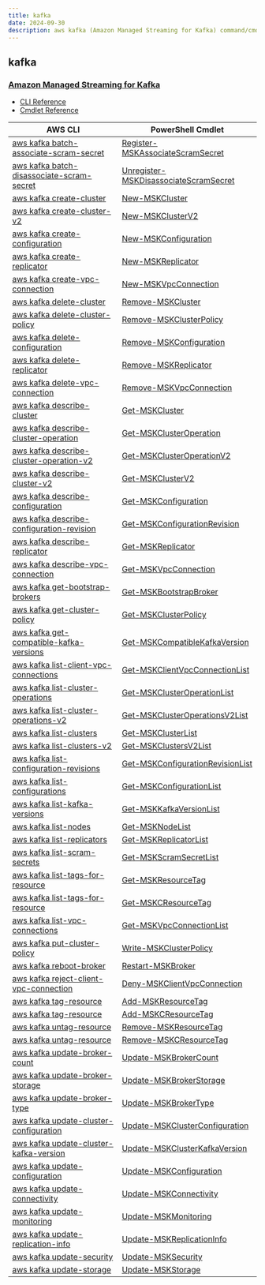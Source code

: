 ```yaml
---
title: kafka
date: 2024-09-30
description: aws kafka (Amazon Managed Streaming for Kafka) command/cmdlet list.
---
```


## kafka

### [Amazon Managed Streaming for Kafka](https://aws.amazon.com/msk/)

* [CLI Reference](https://awscli.amazonaws.com/v2/documentation/api/latest/reference/kafka/index.html)
* [Cmdlet Reference](https://docs.aws.amazon.com/powershell/latest/reference/items/Managed_Streaming_for_Kafka_cmdlets.html)

|AWS CLI|PowerShell Cmdlet|
|----|----|
|[aws kafka batch-associate-scram-secret](https://awscli.amazonaws.com/v2/documentation/api/latest/reference/kafka/batch-associate-scram-secret.html)|[Register-MSKAssociateScramSecret](https://docs.aws.amazon.com/powershell/latest/reference/items/Register-MSKAssociateScramSecret.html)|
|[aws kafka batch-disassociate-scram-secret](https://awscli.amazonaws.com/v2/documentation/api/latest/reference/kafka/batch-disassociate-scram-secret.html)|[Unregister-MSKDisassociateScramSecret](https://docs.aws.amazon.com/powershell/latest/reference/items/Unregister-MSKDisassociateScramSecret.html)|
|[aws kafka create-cluster](https://awscli.amazonaws.com/v2/documentation/api/latest/reference/kafka/create-cluster.html)|[New-MSKCluster](https://docs.aws.amazon.com/powershell/latest/reference/items/New-MSKCluster.html)|
|[aws kafka create-cluster-v2](https://awscli.amazonaws.com/v2/documentation/api/latest/reference/kafka/create-cluster-v2.html)|[New-MSKClusterV2](https://docs.aws.amazon.com/powershell/latest/reference/items/New-MSKClusterV2.html)|
|[aws kafka create-configuration](https://awscli.amazonaws.com/v2/documentation/api/latest/reference/kafka/create-configuration.html)|[New-MSKConfiguration](https://docs.aws.amazon.com/powershell/latest/reference/items/New-MSKConfiguration.html)|
|[aws kafka create-replicator](https://awscli.amazonaws.com/v2/documentation/api/latest/reference/kafka/create-replicator.html)|[New-MSKReplicator](https://docs.aws.amazon.com/powershell/latest/reference/items/New-MSKReplicator.html)|
|[aws kafka create-vpc-connection](https://awscli.amazonaws.com/v2/documentation/api/latest/reference/kafka/create-vpc-connection.html)|[New-MSKVpcConnection](https://docs.aws.amazon.com/powershell/latest/reference/items/New-MSKVpcConnection.html)|
|[aws kafka delete-cluster](https://awscli.amazonaws.com/v2/documentation/api/latest/reference/kafka/delete-cluster.html)|[Remove-MSKCluster](https://docs.aws.amazon.com/powershell/latest/reference/items/Remove-MSKCluster.html)|
|[aws kafka delete-cluster-policy](https://awscli.amazonaws.com/v2/documentation/api/latest/reference/kafka/delete-cluster-policy.html)|[Remove-MSKClusterPolicy](https://docs.aws.amazon.com/powershell/latest/reference/items/Remove-MSKClusterPolicy.html)|
|[aws kafka delete-configuration](https://awscli.amazonaws.com/v2/documentation/api/latest/reference/kafka/delete-configuration.html)|[Remove-MSKConfiguration](https://docs.aws.amazon.com/powershell/latest/reference/items/Remove-MSKConfiguration.html)|
|[aws kafka delete-replicator](https://awscli.amazonaws.com/v2/documentation/api/latest/reference/kafka/delete-replicator.html)|[Remove-MSKReplicator](https://docs.aws.amazon.com/powershell/latest/reference/items/Remove-MSKReplicator.html)|
|[aws kafka delete-vpc-connection](https://awscli.amazonaws.com/v2/documentation/api/latest/reference/kafka/delete-vpc-connection.html)|[Remove-MSKVpcConnection](https://docs.aws.amazon.com/powershell/latest/reference/items/Remove-MSKVpcConnection.html)|
|[aws kafka describe-cluster](https://awscli.amazonaws.com/v2/documentation/api/latest/reference/kafka/describe-cluster.html)|[Get-MSKCluster](https://docs.aws.amazon.com/powershell/latest/reference/items/Get-MSKCluster.html)|
|[aws kafka describe-cluster-operation](https://awscli.amazonaws.com/v2/documentation/api/latest/reference/kafka/describe-cluster-operation.html)|[Get-MSKClusterOperation](https://docs.aws.amazon.com/powershell/latest/reference/items/Get-MSKClusterOperation.html)|
|[aws kafka describe-cluster-operation-v2](https://awscli.amazonaws.com/v2/documentation/api/latest/reference/kafka/describe-cluster-operation-v2.html)|[Get-MSKClusterOperationV2](https://docs.aws.amazon.com/powershell/latest/reference/items/Get-MSKClusterOperationV2.html)|
|[aws kafka describe-cluster-v2](https://awscli.amazonaws.com/v2/documentation/api/latest/reference/kafka/describe-cluster-v2.html)|[Get-MSKClusterV2](https://docs.aws.amazon.com/powershell/latest/reference/items/Get-MSKClusterV2.html)|
|[aws kafka describe-configuration](https://awscli.amazonaws.com/v2/documentation/api/latest/reference/kafka/describe-configuration.html)|[Get-MSKConfiguration](https://docs.aws.amazon.com/powershell/latest/reference/items/Get-MSKConfiguration.html)|
|[aws kafka describe-configuration-revision](https://awscli.amazonaws.com/v2/documentation/api/latest/reference/kafka/describe-configuration-revision.html)|[Get-MSKConfigurationRevision](https://docs.aws.amazon.com/powershell/latest/reference/items/Get-MSKConfigurationRevision.html)|
|[aws kafka describe-replicator](https://awscli.amazonaws.com/v2/documentation/api/latest/reference/kafka/describe-replicator.html)|[Get-MSKReplicator](https://docs.aws.amazon.com/powershell/latest/reference/items/Get-MSKReplicator.html)|
|[aws kafka describe-vpc-connection](https://awscli.amazonaws.com/v2/documentation/api/latest/reference/kafka/describe-vpc-connection.html)|[Get-MSKVpcConnection](https://docs.aws.amazon.com/powershell/latest/reference/items/Get-MSKVpcConnection.html)|
|[aws kafka get-bootstrap-brokers](https://awscli.amazonaws.com/v2/documentation/api/latest/reference/kafka/get-bootstrap-brokers.html)|[Get-MSKBootstrapBroker](https://docs.aws.amazon.com/powershell/latest/reference/items/Get-MSKBootstrapBroker.html)|
|[aws kafka get-cluster-policy](https://awscli.amazonaws.com/v2/documentation/api/latest/reference/kafka/get-cluster-policy.html)|[Get-MSKClusterPolicy](https://docs.aws.amazon.com/powershell/latest/reference/items/Get-MSKClusterPolicy.html)|
|[aws kafka get-compatible-kafka-versions](https://awscli.amazonaws.com/v2/documentation/api/latest/reference/kafka/get-compatible-kafka-versions.html)|[Get-MSKCompatibleKafkaVersion](https://docs.aws.amazon.com/powershell/latest/reference/items/Get-MSKCompatibleKafkaVersion.html)|
|[aws kafka list-client-vpc-connections](https://awscli.amazonaws.com/v2/documentation/api/latest/reference/kafka/list-client-vpc-connections.html)|[Get-MSKClientVpcConnectionList](https://docs.aws.amazon.com/powershell/latest/reference/items/Get-MSKClientVpcConnectionList.html)|
|[aws kafka list-cluster-operations](https://awscli.amazonaws.com/v2/documentation/api/latest/reference/kafka/list-cluster-operations.html)|[Get-MSKClusterOperationList](https://docs.aws.amazon.com/powershell/latest/reference/items/Get-MSKClusterOperationList.html)|
|[aws kafka list-cluster-operations-v2](https://awscli.amazonaws.com/v2/documentation/api/latest/reference/kafka/list-cluster-operations-v2.html)|[Get-MSKClusterOperationsV2List](https://docs.aws.amazon.com/powershell/latest/reference/items/Get-MSKClusterOperationsV2List.html)|
|[aws kafka list-clusters](https://awscli.amazonaws.com/v2/documentation/api/latest/reference/kafka/list-clusters.html)|[Get-MSKClusterList](https://docs.aws.amazon.com/powershell/latest/reference/items/Get-MSKClusterList.html)|
|[aws kafka list-clusters-v2](https://awscli.amazonaws.com/v2/documentation/api/latest/reference/kafka/list-clusters-v2.html)|[Get-MSKClustersV2List](https://docs.aws.amazon.com/powershell/latest/reference/items/Get-MSKClustersV2List.html)|
|[aws kafka list-configuration-revisions](https://awscli.amazonaws.com/v2/documentation/api/latest/reference/kafka/list-configuration-revisions.html)|[Get-MSKConfigurationRevisionList](https://docs.aws.amazon.com/powershell/latest/reference/items/Get-MSKConfigurationRevisionList.html)|
|[aws kafka list-configurations](https://awscli.amazonaws.com/v2/documentation/api/latest/reference/kafka/list-configurations.html)|[Get-MSKConfigurationList](https://docs.aws.amazon.com/powershell/latest/reference/items/Get-MSKConfigurationList.html)|
|[aws kafka list-kafka-versions](https://awscli.amazonaws.com/v2/documentation/api/latest/reference/kafka/list-kafka-versions.html)|[Get-MSKKafkaVersionList](https://docs.aws.amazon.com/powershell/latest/reference/items/Get-MSKKafkaVersionList.html)|
|[aws kafka list-nodes](https://awscli.amazonaws.com/v2/documentation/api/latest/reference/kafka/list-nodes.html)|[Get-MSKNodeList](https://docs.aws.amazon.com/powershell/latest/reference/items/Get-MSKNodeList.html)|
|[aws kafka list-replicators](https://awscli.amazonaws.com/v2/documentation/api/latest/reference/kafka/list-replicators.html)|[Get-MSKReplicatorList](https://docs.aws.amazon.com/powershell/latest/reference/items/Get-MSKReplicatorList.html)|
|[aws kafka list-scram-secrets](https://awscli.amazonaws.com/v2/documentation/api/latest/reference/kafka/list-scram-secrets.html)|[Get-MSKScramSecretList](https://docs.aws.amazon.com/powershell/latest/reference/items/Get-MSKScramSecretList.html)|
|[aws kafka list-tags-for-resource](https://awscli.amazonaws.com/v2/documentation/api/latest/reference/kafka/list-tags-for-resource.html)|[Get-MSKResourceTag](https://docs.aws.amazon.com/powershell/latest/reference/items/Get-MSKResourceTag.html)|
|[aws kafka list-tags-for-resource](https://awscli.amazonaws.com/v2/documentation/api/latest/reference/kafka/list-tags-for-resource.html)|[Get-MSKCResourceTag](https://docs.aws.amazon.com/powershell/latest/reference/items/Get-MSKCResourceTag.html)|
|[aws kafka list-vpc-connections](https://awscli.amazonaws.com/v2/documentation/api/latest/reference/kafka/list-vpc-connections.html)|[Get-MSKVpcConnectionList](https://docs.aws.amazon.com/powershell/latest/reference/items/Get-MSKVpcConnectionList.html)|
|[aws kafka put-cluster-policy](https://awscli.amazonaws.com/v2/documentation/api/latest/reference/kafka/put-cluster-policy.html)|[Write-MSKClusterPolicy](https://docs.aws.amazon.com/powershell/latest/reference/items/Write-MSKClusterPolicy.html)|
|[aws kafka reboot-broker](https://awscli.amazonaws.com/v2/documentation/api/latest/reference/kafka/reboot-broker.html)|[Restart-MSKBroker](https://docs.aws.amazon.com/powershell/latest/reference/items/Restart-MSKBroker.html)|
|[aws kafka reject-client-vpc-connection](https://awscli.amazonaws.com/v2/documentation/api/latest/reference/kafka/reject-client-vpc-connection.html)|[Deny-MSKClientVpcConnection](https://docs.aws.amazon.com/powershell/latest/reference/items/Deny-MSKClientVpcConnection.html)|
|[aws kafka tag-resource](https://awscli.amazonaws.com/v2/documentation/api/latest/reference/kafka/tag-resource.html)|[Add-MSKResourceTag](https://docs.aws.amazon.com/powershell/latest/reference/items/Add-MSKResourceTag.html)|
|[aws kafka tag-resource](https://awscli.amazonaws.com/v2/documentation/api/latest/reference/kafka/tag-resource.html)|[Add-MSKCResourceTag](https://docs.aws.amazon.com/powershell/latest/reference/items/Add-MSKCResourceTag.html)|
|[aws kafka untag-resource](https://awscli.amazonaws.com/v2/documentation/api/latest/reference/kafka/untag-resource.html)|[Remove-MSKResourceTag](https://docs.aws.amazon.com/powershell/latest/reference/items/Remove-MSKResourceTag.html)|
|[aws kafka untag-resource](https://awscli.amazonaws.com/v2/documentation/api/latest/reference/kafka/untag-resource.html)|[Remove-MSKCResourceTag](https://docs.aws.amazon.com/powershell/latest/reference/items/Remove-MSKCResourceTag.html)|
|[aws kafka update-broker-count](https://awscli.amazonaws.com/v2/documentation/api/latest/reference/kafka/update-broker-count.html)|[Update-MSKBrokerCount](https://docs.aws.amazon.com/powershell/latest/reference/items/Update-MSKBrokerCount.html)|
|[aws kafka update-broker-storage](https://awscli.amazonaws.com/v2/documentation/api/latest/reference/kafka/update-broker-storage.html)|[Update-MSKBrokerStorage](https://docs.aws.amazon.com/powershell/latest/reference/items/Update-MSKBrokerStorage.html)|
|[aws kafka update-broker-type](https://awscli.amazonaws.com/v2/documentation/api/latest/reference/kafka/update-broker-type.html)|[Update-MSKBrokerType](https://docs.aws.amazon.com/powershell/latest/reference/items/Update-MSKBrokerType.html)|
|[aws kafka update-cluster-configuration](https://awscli.amazonaws.com/v2/documentation/api/latest/reference/kafka/update-cluster-configuration.html)|[Update-MSKClusterConfiguration](https://docs.aws.amazon.com/powershell/latest/reference/items/Update-MSKClusterConfiguration.html)|
|[aws kafka update-cluster-kafka-version](https://awscli.amazonaws.com/v2/documentation/api/latest/reference/kafka/update-cluster-kafka-version.html)|[Update-MSKClusterKafkaVersion](https://docs.aws.amazon.com/powershell/latest/reference/items/Update-MSKClusterKafkaVersion.html)|
|[aws kafka update-configuration](https://awscli.amazonaws.com/v2/documentation/api/latest/reference/kafka/update-configuration.html)|[Update-MSKConfiguration](https://docs.aws.amazon.com/powershell/latest/reference/items/Update-MSKConfiguration.html)|
|[aws kafka update-connectivity](https://awscli.amazonaws.com/v2/documentation/api/latest/reference/kafka/update-connectivity.html)|[Update-MSKConnectivity](https://docs.aws.amazon.com/powershell/latest/reference/items/Update-MSKConnectivity.html)|
|[aws kafka update-monitoring](https://awscli.amazonaws.com/v2/documentation/api/latest/reference/kafka/update-monitoring.html)|[Update-MSKMonitoring](https://docs.aws.amazon.com/powershell/latest/reference/items/Update-MSKMonitoring.html)|
|[aws kafka update-replication-info](https://awscli.amazonaws.com/v2/documentation/api/latest/reference/kafka/update-replication-info.html)|[Update-MSKReplicationInfo](https://docs.aws.amazon.com/powershell/latest/reference/items/Update-MSKReplicationInfo.html)|
|[aws kafka update-security](https://awscli.amazonaws.com/v2/documentation/api/latest/reference/kafka/update-security.html)|[Update-MSKSecurity](https://docs.aws.amazon.com/powershell/latest/reference/items/Update-MSKSecurity.html)|
|[aws kafka update-storage](https://awscli.amazonaws.com/v2/documentation/api/latest/reference/kafka/update-storage.html)|[Update-MSKStorage](https://docs.aws.amazon.com/powershell/latest/reference/items/Update-MSKStorage.html)|

